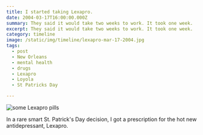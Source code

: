 ```yaml
---
title: I started taking Lexapro.
date: 2004-03-17T16:00:00.000Z
summary: They said it would take two weeks to work. It took one week.
excerpt: They said it would take two weeks to work. It took one week.
category: timeline
image: /static/img/timeline/lexapro-mar-17-2004.jpg
tags:
  - post 
  - New Orleans
  - mental health
  - drugs
  - Lexapro
  - Loyola
  - St Patricks Day

---
```


![some Lexapro pills](/static/img/timeline/lexapro-mar-17-2004.jpg)

In a rare smart St. Patrick's Day decision, I got a prescription for the hot new antidepressant, Lexapro.
